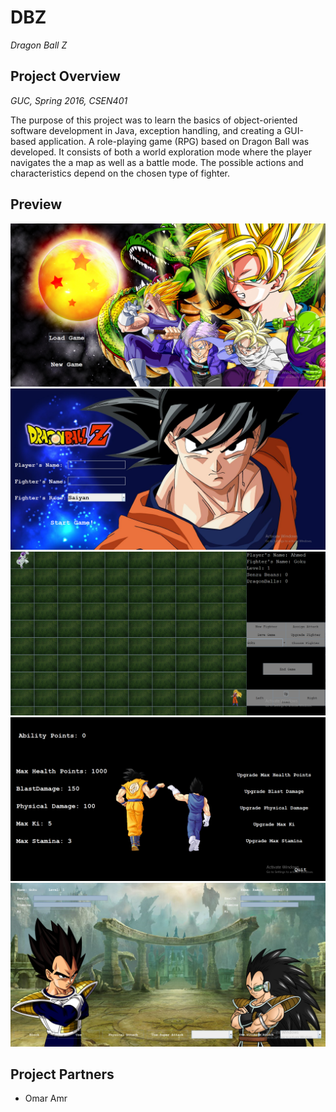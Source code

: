 # DBZ
*Dragon Ball Z*

## Project Overview
*GUC, Spring 2016, CSEN401*

The purpose of this project was to learn the basics of object-oriented software development in Java, exception handling, and creating a GUI-based application. A role-playing game (RPG) based on Dragon Ball was developed. It consists of both a world exploration mode where the player navigates the a map as well as a battle mode. The possible actions and characteristics depend on the chosen type of fighter.

## Preview

![Start](https://github.com/ahmedhamdi96/DBZ/blob/master/preview/start.png)
![Game](https://github.com/ahmedhamdi96/DBZ/blob/master/preview/game.png)
![Map](https://github.com/ahmedhamdi96/DBZ/blob/master/preview/map.png)
![Upgrade](https://github.com/ahmedhamdi96/DBZ/blob/master/preview/upgrade.png)
![Battle](https://github.com/ahmedhamdi96/DBZ/blob/master/preview/battle.png)

## Project Partners

* Omar Amr